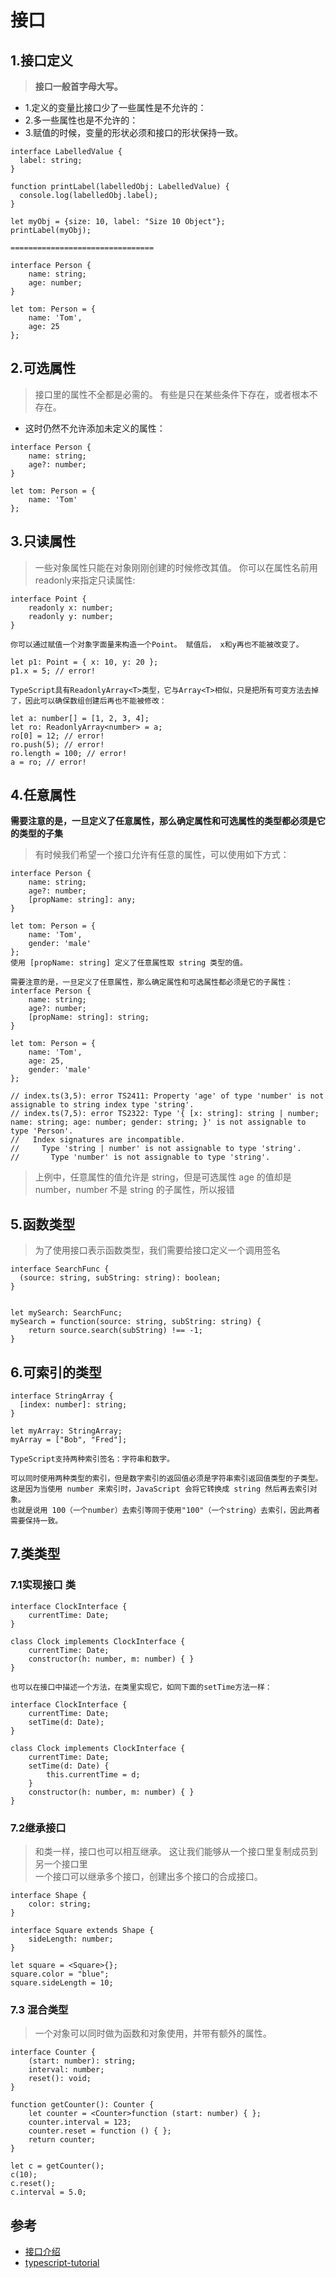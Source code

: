 # 接口


## 1.接口定义

>**接口一般首字母大写。**  
- 1.定义的变量比接口少了一些属性是不允许的：  
- 2.多一些属性也是不允许的：  
- 3.赋值的时候，变量的形状必须和接口的形状保持一致。

```
interface LabelledValue {
  label: string;
}

function printLabel(labelledObj: LabelledValue) {
  console.log(labelledObj.label);
}

let myObj = {size: 10, label: "Size 10 Object"};
printLabel(myObj);

================================

interface Person {
    name: string;
    age: number;
}

let tom: Person = {
    name: 'Tom',
    age: 25
};
```

## 2.可选属性
>接口里的属性不全都是必需的。 有些是只在某些条件下存在，或者根本不存在。  
- 这时仍然不允许添加未定义的属性：

```
interface Person {
    name: string;
    age?: number;
}

let tom: Person = {
    name: 'Tom'
};
```

## 3.只读属性
>一些对象属性只能在对象刚刚创建的时候修改其值。 你可以在属性名前用 readonly来指定只读属性:

```
interface Point {
    readonly x: number;
    readonly y: number;
}

你可以通过赋值一个对象字面量来构造一个Point。 赋值后， x和y再也不能被改变了。

let p1: Point = { x: 10, y: 20 };
p1.x = 5; // error!

TypeScript具有ReadonlyArray<T>类型，它与Array<T>相似，只是把所有可变方法去掉了，因此可以确保数组创建后再也不能被修改：

let a: number[] = [1, 2, 3, 4];
let ro: ReadonlyArray<number> = a;
ro[0] = 12; // error!
ro.push(5); // error!
ro.length = 100; // error!
a = ro; // error!
```

## 4.任意属性

**需要注意的是，一旦定义了任意属性，那么确定属性和可选属性的类型都必须是它的类型的子集**

>有时候我们希望一个接口允许有任意的属性，可以使用如下方式：

```
interface Person {
    name: string;
    age?: number;
    [propName: string]: any;
}

let tom: Person = {
    name: 'Tom',
    gender: 'male'
};
使用 [propName: string] 定义了任意属性取 string 类型的值。

需要注意的是，一旦定义了任意属性，那么确定属性和可选属性都必须是它的子属性：
interface Person {
    name: string;
    age?: number;
    [propName: string]: string;
}

let tom: Person = {
    name: 'Tom',
    age: 25,
    gender: 'male'
};

// index.ts(3,5): error TS2411: Property 'age' of type 'number' is not assignable to string index type 'string'.
// index.ts(7,5): error TS2322: Type '{ [x: string]: string | number; name: string; age: number; gender: string; }' is not assignable to type 'Person'.
//   Index signatures are incompatible.
//     Type 'string | number' is not assignable to type 'string'.
//       Type 'number' is not assignable to type 'string'.

```

>上例中，任意属性的值允许是 string，但是可选属性 age 的值却是 number，number 不是 string 的子属性，所以报错


## 5.函数类型
>为了使用接口表示函数类型，我们需要给接口定义一个调用签名

```
interface SearchFunc {
  (source: string, subString: string): boolean;
}


let mySearch: SearchFunc;
mySearch = function(source: string, subString: string) {
    return source.search(subString) !== -1;
}
```

## 6.可索引的类型

```
interface StringArray {
  [index: number]: string;
}

let myArray: StringArray;
myArray = ["Bob", "Fred"];

TypeScript支持两种索引签名：字符串和数字。 

可以同时使用两种类型的索引，但是数字索引的返回值必须是字符串索引返回值类型的子类型。
这是因为当使用 number 来索引时，JavaScript 会将它转换成 string 然后再去索引对象。 
也就是说用 100（一个number）去索引等同于使用"100"（一个string）去索引，因此两者需要保持一致。
```


## 7.类类型

### 7.1实现接口 类
```
interface ClockInterface {
    currentTime: Date;
}

class Clock implements ClockInterface {
    currentTime: Date;
    constructor(h: number, m: number) { }
}

也可以在接口中描述一个方法，在类里实现它，如同下面的setTime方法一样：

interface ClockInterface {
    currentTime: Date;
    setTime(d: Date);
}

class Clock implements ClockInterface {
    currentTime: Date;
    setTime(d: Date) {
        this.currentTime = d;
    }
    constructor(h: number, m: number) { }
}
```

### 7.2继承接口
>和类一样，接口也可以相互继承。 这让我们能够从一个接口里复制成员到另一个接口里  
一个接口可以继承多个接口，创建出多个接口的合成接口。

```
interface Shape {
    color: string;
}

interface Square extends Shape {
    sideLength: number;
}

let square = <Square>{};
square.color = "blue";
square.sideLength = 10;
```



### 7.3 混合类型
>一个对象可以同时做为函数和对象使用，并带有额外的属性。

```
interface Counter {
    (start: number): string;
    interval: number;
    reset(): void;
}

function getCounter(): Counter {
    let counter = <Counter>function (start: number) { };
    counter.interval = 123;
    counter.reset = function () { };
    return counter;
}

let c = getCounter();
c(10);
c.reset();
c.interval = 5.0;

```


## 参考
- [接口介绍](https://www.tslang.cn/docs/handbook/interfaces.html)
- [typescript-tutorial](https://github.com/xcatliu/typescript-tutorial)
